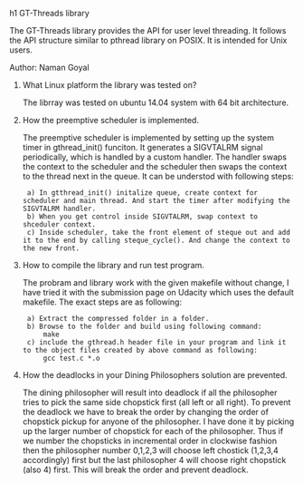 h1 GT-Threads library 

The GT-Threads library provides the API for user level threading. It follows the API structure similar to pthread library on POSIX. It is intended for Unix users.


Author: Naman Goyal


1) What Linux platform the library was tested on?
	
	The librray was tested on ubuntu 14.04 system with 64 bit architecture.


2) How the preemptive scheduler is implemented.
	
	The preemptive scheduler is implemented by setting up the system timer in gthread_init() funciton. It generates a SIGVTALRM signal periodically, which is handled by a custom handler. The handler swaps the context to the scheduler and the scheduler then swaps the context to the thread next in the queue. It can be understod with following steps:

		a) In gtthread_init() initalize queue, create context for scheduler and main thread. And start the timer after modifying the SIGVTALRM handler.
		b) When you get control inside SIGVTALRM, swap context to shceduler context.
		c) Inside scheduler, take the front element of steque out and add it to the end by calling steque_cycle(). And change the context to the new front.  

3) How to compile the library and run test program.

	The probram and library work with the given makefile without change, I have tried it with the submission page on Udacity which uses the default makefile.
	The exact steps are as following:

		a) Extract the compressed folder in a folder.
		b) Browse to the folder and build using following command:
			make
		c) include the gthread.h header file in your program and link it to the object files created by above command as following:
			gcc test.c *.o



4) How the deadlocks in your Dining Philosophers solution are prevented.
	
	The dining philosopher will result into deadlock if all the philosopher tries to pick the same side chopstick first (all left or all right). To prevent the deadlock we have to break the order by changing the order of chopstick pickup for anyone of the philosopher. I have done it by picking up the larger number of chopstick for each of the philosopher. Thus if we number the chopsticks in incremental order in clockwise fashion then the philosopher number 0,1,2,3 will choose left chostick (1,2,3,4 accordingly) first but the last philosopher 4 will choose right chopstick (also 4) first. This will break the order and prevent deadlock. 


